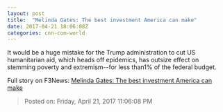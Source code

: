 ```yaml
---
layout: post
title:  "Melinda Gates: The best investment America can make"
date: 2017-04-21 18:06:08Z
categories: cnn-com-world
---
```


It would be a huge mistake for the Trump administration to cut US humanitarian aid, which heads off epidemics, has outsize effect on stemming poverty and extremism--for less than1% of the federal budget.


Full story on F3News: [Melinda Gates: The best investment America can make](http://www.f3nws.com/n/hS2pRG)

> Posted on: Friday, April 21, 2017 11:06:08 PM
